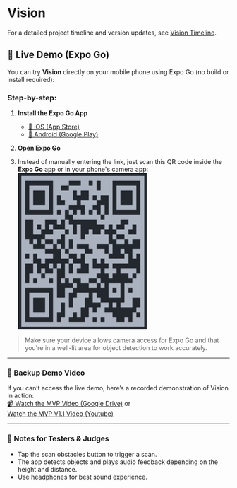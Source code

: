 # Vision

For a detailed project timeline and version updates, see [Vision Timeline](./timeline.md).

## 📱 Live Demo (Expo Go)

You can try **Vision** directly on your mobile phone using Expo Go (no build or install required):

### Step-by-step:

1. **Install the Expo Go App**  
   - [📲 iOS (App Store)](https://apps.apple.com/us/app/expo-go/id982107779)  
   - [📲 Android (Google Play)](https://play.google.com/store/apps/details?id=host.exp.exponent)

2. **Open Expo Go**

4. Instead of manually entering the link, just scan this QR code inside the **Expo Go** app or in your phone's camera app: ![Expo Go QR Code](./assets/expo-qr-code.png)

> Make sure your device allows camera access for Expo Go and that you're in a well-lit area for object detection to work accurately.

---

### 🎥 Backup Demo Video  
If you can’t access the live demo, here’s a recorded demonstration of Vision in action:  
[📹 Watch the MVP Video (Google Drive)](https://drive.google.com/drive/u/2/folders/1Xikn3wVwp_KvkbVzWfj6FmeFWxJ9daFt) or   
[Watch the MVP V1.1 Video (Youtube)](https://www.youtube.com/watch?v=wyxm6U-NnHk)

---

### 🧪 Notes for Testers & Judges
- Tap the scan obstacles button to trigger a scan.
- The app detects objects and plays audio feedback depending on the height and distance.
- Use headphones for best sound experience.



